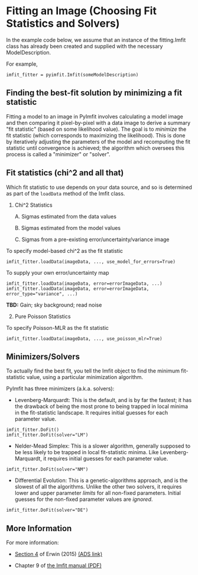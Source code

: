 # Fitting an Image (Choosing Fit Statistics and Solvers)

In the example code below, we assume that an instance of the fitting.Imfit class has
already been created and supplied with the necessary ModelDescription.

For example,

    imfit_fitter = pyimfit.Imfit(someModelDescription)
    

## Finding the best-fit solution by minimizing a fit statistic

Fitting a model to an image in PyImfit involves calculating a model image and then
comparing it pixel-by-pixel with a data image to derive a summary "fit statistic" (based
on some likelihood value). The goal is to *minimize* the fit statistic (which corresponds
to maximizing the likelihood). This is done
by iteratively adjusting the parameters of the model and recomputing the fit statistic
until convergence is achieved; the algorithm which oversees this process is called
a "minimizer" or "solver".


## Fit statistics (chi^2 and all that)

Which fit statistic to use depends on your data source, and so is determined as part
of the `loadData` method of the Imfit class.

1. Chi^2 Statistics

   A. Sigmas estimated from the data values
   
   B. Sigmas estimated from the model values
   
   C. Sigmas from a pre-existing error/uncertainty/variance image


To specify model-based chi^2 as the fit statistic

    imfit_fitter.loadData(imageData, ..., use_model_for_errors=True)

To supply your own error/uncertainty map

    imfit_fitter.loadData(imageData, error=errorImageData, ...)
    imfit_fitter.loadData(imageData, error=errorImageData, error_type="variance", ...)

**TBD:** Gain; sky background; read noise


2. Pure Poisson Statistics


To specify Poisson-MLR as the fit statistic

    imfit_fitter.loadData(imageData, ..., use_poisson_mlr=True)



## Minimizers/Solvers

To actually find the best fit, you tell the Imfit object to find the minimum fit-statistic
value, using a particular minimization algorithm.

PyImfit has three minimizers (a.k.a. solvers):

   - Levenberg-Marquardt: This is the default, and is by far the fastest; it has the
   drawback of being the most prone to being trapped in local minima in the fit-statistic
   landscape. It requires initial guesses for each parameter value.
   
    imfit_fitter.DoFit()
    imfit_fitter.DoFit(solver="LM")
   
   - Nelder-Mead Simplex: This is a slower algorithm, generally supposed to be less likely to
   be trapped in local fit-statistic minima. Like Levenberg-Marquardt, it
   requires initial guesses for each parameter value.

    imfit_fitter.DoFit(solver="NM")

   - Differential Evolution: This is a genetic-algorithms approach, and is the
   slowest of all the algorithms. Unlike the other two solvers, it requires lower
   and upper parameter *limits* for all non-fixed parameters. Initial guesses
   for the non-fixed parameter values are *ignored*.

    imfit_fitter.DoFit(solver="DE")


## More Information

For more information:

   - [Section 4](https://iopscience.iop.org/article/10.1088/0004-637X/799/2/226#apj506756s4) of Erwin (2015) [(ADS link)](https://ui.adsabs.harvard.edu/abs/2015ApJ...799..226E/abstract)

   - Chapter 9 of [the Imfit manual (PDF)](https://www.mpe.mpg.de/~erwin/resources/imfit/imfit_howto.pdf)

